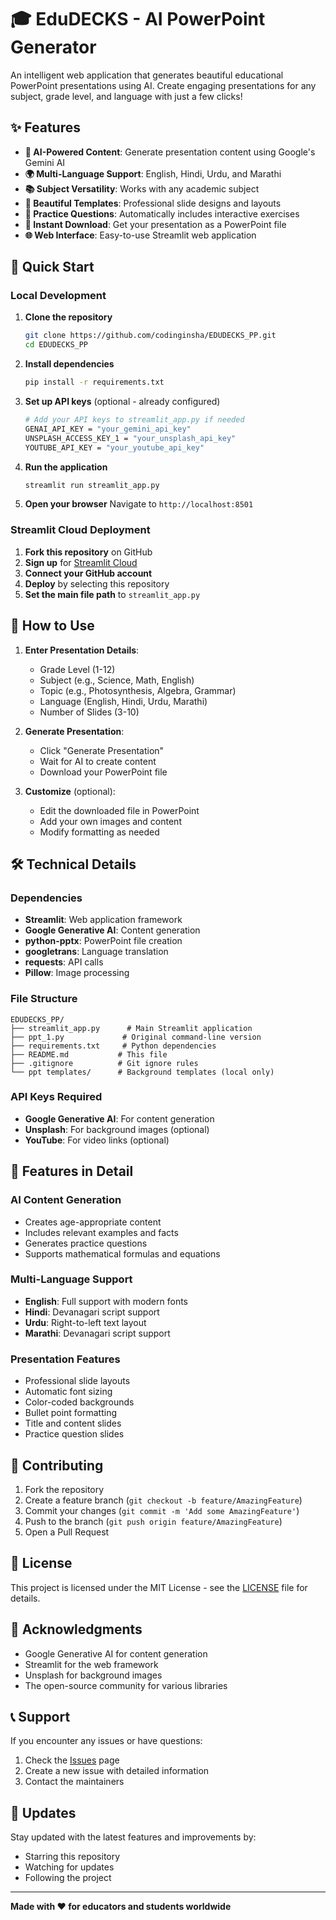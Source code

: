 # 🎓 EduDECKS - AI PowerPoint Generator

An intelligent web application that generates beautiful educational PowerPoint presentations using AI. Create engaging presentations for any subject, grade level, and language with just a few clicks!

## ✨ Features

- **🤖 AI-Powered Content**: Generate presentation content using Google's Gemini AI
- **🌍 Multi-Language Support**: English, Hindi, Urdu, and Marathi
- **📚 Subject Versatility**: Works with any academic subject
- **🎨 Beautiful Templates**: Professional slide designs and layouts
- **📝 Practice Questions**: Automatically includes interactive exercises
- **💾 Instant Download**: Get your presentation as a PowerPoint file
- **🌐 Web Interface**: Easy-to-use Streamlit web application

## 🚀 Quick Start

### Local Development

1. **Clone the repository**
   ```bash
   git clone https://github.com/codinginsha/EDUDECKS_PP.git
   cd EDUDECKS_PP
   ```

2. **Install dependencies**
   ```bash
   pip install -r requirements.txt
   ```

3. **Set up API keys** (optional - already configured)
   ```bash
   # Add your API keys to streamlit_app.py if needed
   GENAI_API_KEY = "your_gemini_api_key"
   UNSPLASH_ACCESS_KEY_1 = "your_unsplash_api_key"
   YOUTUBE_API_KEY = "your_youtube_api_key"
   ```

4. **Run the application**
   ```bash
   streamlit run streamlit_app.py
   ```

5. **Open your browser**
   Navigate to `http://localhost:8501`

### Streamlit Cloud Deployment

1. **Fork this repository** on GitHub
2. **Sign up** for [Streamlit Cloud](https://streamlit.io/cloud)
3. **Connect your GitHub account**
4. **Deploy** by selecting this repository
5. **Set the main file path** to `streamlit_app.py`

## 📖 How to Use

1. **Enter Presentation Details**:
   - Grade Level (1-12)
   - Subject (e.g., Science, Math, English)
   - Topic (e.g., Photosynthesis, Algebra, Grammar)
   - Language (English, Hindi, Urdu, Marathi)
   - Number of Slides (3-10)

2. **Generate Presentation**:
   - Click "Generate Presentation"
   - Wait for AI to create content
   - Download your PowerPoint file

3. **Customize** (optional):
   - Edit the downloaded file in PowerPoint
   - Add your own images and content
   - Modify formatting as needed

## 🛠️ Technical Details

### Dependencies

- **Streamlit**: Web application framework
- **Google Generative AI**: Content generation
- **python-pptx**: PowerPoint file creation
- **googletrans**: Language translation
- **requests**: API calls
- **Pillow**: Image processing

### File Structure

```
EDUDECKS_PP/
├── streamlit_app.py      # Main Streamlit application
├── ppt_1.py             # Original command-line version
├── requirements.txt     # Python dependencies
├── README.md           # This file
├── .gitignore          # Git ignore rules
└── ppt templates/      # Background templates (local only)
```

### API Keys Required

- **Google Generative AI**: For content generation
- **Unsplash**: For background images (optional)
- **YouTube**: For video links (optional)

## 🌟 Features in Detail

### AI Content Generation
- Creates age-appropriate content
- Includes relevant examples and facts
- Generates practice questions
- Supports mathematical formulas and equations

### Multi-Language Support
- **English**: Full support with modern fonts
- **Hindi**: Devanagari script support
- **Urdu**: Right-to-left text layout
- **Marathi**: Devanagari script support

### Presentation Features
- Professional slide layouts
- Automatic font sizing
- Color-coded backgrounds
- Bullet point formatting
- Title and content slides
- Practice question slides

## 🤝 Contributing

1. Fork the repository
2. Create a feature branch (`git checkout -b feature/AmazingFeature`)
3. Commit your changes (`git commit -m 'Add some AmazingFeature'`)
4. Push to the branch (`git push origin feature/AmazingFeature`)
5. Open a Pull Request

## 📝 License

This project is licensed under the MIT License - see the [LICENSE](LICENSE) file for details.

## 🙏 Acknowledgments

- Google Generative AI for content generation
- Streamlit for the web framework
- Unsplash for background images
- The open-source community for various libraries

## 📞 Support

If you encounter any issues or have questions:

1. Check the [Issues](https://github.com/codinginsha/EDUDECKS_PP/issues) page
2. Create a new issue with detailed information
3. Contact the maintainers

## 🔄 Updates

Stay updated with the latest features and improvements by:
- Starring this repository
- Watching for updates
- Following the project

---

**Made with ❤️ for educators and students worldwide** 